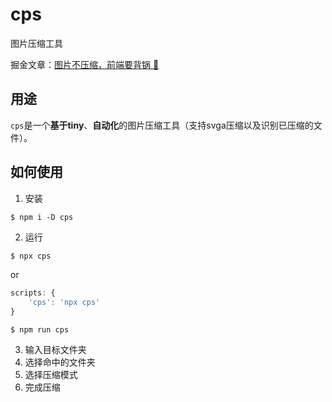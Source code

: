 # cps

图片压缩工具

掘金文章：[图片不压缩，前端要背锅 🍳](https://juejin.cn/post/7153086294409609229)

## 用途

`cps`是一个**基于tiny**、**自动化**的图片压缩工具（支持svga压缩以及识别已压缩的文件）。

## 如何使用
1. 安装

```
$ npm i -D cps
```

2. 运行


```js
$ npx cps
```
or
```js
scripts: {
    'cps': 'npx cps'
}
```
```
$ npm run cps
```

3. 输入目标文件夹
4. 选择命中的文件夹
5. 选择压缩模式
6. 完成压缩